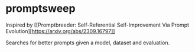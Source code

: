 # promptsweep

Inspired by [[Promptbreeder: Self-Referential Self-Improvement Via Prompt Evolution][https://arxiv.org/abs/2309.16797]]

Searches for better prompts given a model, dataset and evaluation.
